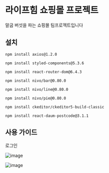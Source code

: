 # 라이프힘 쇼핑몰 프로젝트
말굽 버섯을 파는 쇼핑몰 팀프로젝트입니다

## 설치
```
npm install axios@1.2.0
```
```
npm install styled-components@5.3.6
```
```
npm install react-router-dom@6.4.3
```
```
npm install nivo/bar@0.80.0
```
```
npm install nivo/line@0.80.0
```
```
npm install nivo/pie@0.80.0
```
```
npm install ckeditor/ckeditor5-build-classic
```
```
npm install react-daum-postcode@3.1.1
```

## 사용 가이드

로그인

![image](https://github.com/koreaCoren/shop-frontend/assets/92096968/a52d47ac-132e-4b59-9340-5c8df6f595a2)

![image](https://github.com/koreaCoren/shop-frontend/assets/92096968/7d6bb498-73b0-4cf4-b153-747d870a5043)





